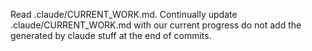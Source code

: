 Read .claude/CURRENT_WORK.md.
Continually update .claude/CURRENT_WORK.md with our current progress
do not add the generated by claude stuff at the end of commits.